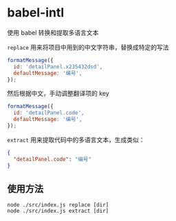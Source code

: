 # babel-intl

使用 babel 转换和提取多语言文本

`replace` 用来将项目中用到的中文字符串，替换成特定的写法

```js
formatMessage({
  id: 'detailPanel.x235432dsd',
  defaultMessage: '编号',
});
```

然后根据中文，手动调整翻译项的 key

```js
formatMessage({
  id: 'detailPanel.code',
  defaultMessage: '编号',
});
```

`extract` 用来提取代码中的多语言文本，生成类似：

```json
{
  "detailPanel.code": "编号"
}
```

## 使用方法

```
node ./src/index.js replace [dir]
node ./src/index.js extract [dir]
```
